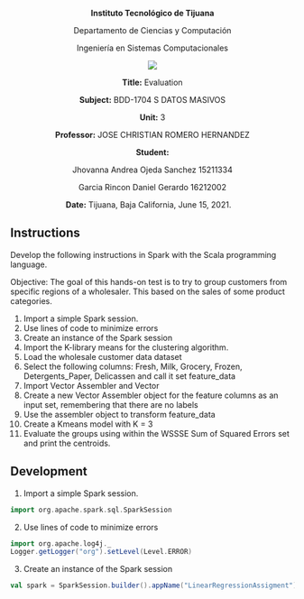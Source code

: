 <div align="center">

**Instituto Tecnológico de Tijuana**

Departamento de Ciencias y Computación

Ingeniería en Sistemas Computacionales

 ![](https://www.tijuana.tecnm.mx/wp-content/themes/tecnm/images/logo_TECT.png)

**Title:**
Evaluation 

**Subject:**
BDD-1704 S DATOS MASIVOS

**Unit:**
 3

**Professor:**
JOSE CHRISTIAN ROMERO HERNANDEZ

**Student:**

Jhovanna Andrea Ojeda Sanchez
15211334

Garcia Rincon Daniel Gerardo
16212002



**Date:**
Tijuana, Baja California, June 15, 2021. 
</div>


## Instructions
Develop the following instructions in Spark with the Scala programming language.

Objective:
The goal of this hands-on test is to try to group customers from specific regions of a wholesaler. This based on the sales of some product categories.

1. Import a simple Spark session.
2. Use lines of code to minimize errors
3. Create an instance of the Spark session
4. Import the K-library means for the clustering algorithm.
5. Load the wholesale customer data dataset
6. Select the following columns: Fresh, Milk, Grocery, Frozen, Detergents_Paper, Delicassen and call it set feature_data
7. Import Vector Assembler and Vector
8. Create a new Vector Assembler object for the feature columns as an input set, remembering that there are no labels
9. Use the assembler object to transform feature_data
10. Create a Kmeans model with K = 3
11. Evaluate the groups using within the WSSSE Sum of Squared Errors set and print the centroids.


## Development

1. Import a simple Spark session.

```scala
import org.apache.spark.sql.SparkSession
```

2. Use lines of code to minimize errors

```scala
import org.apache.log4j._
Logger.getLogger("org").setLevel(Level.ERROR)
```

3. Create an instance of the Spark session

```scala
val spark = SparkSession.builder().appName("LinearRegressionAssigment").getOrCreate()
```
